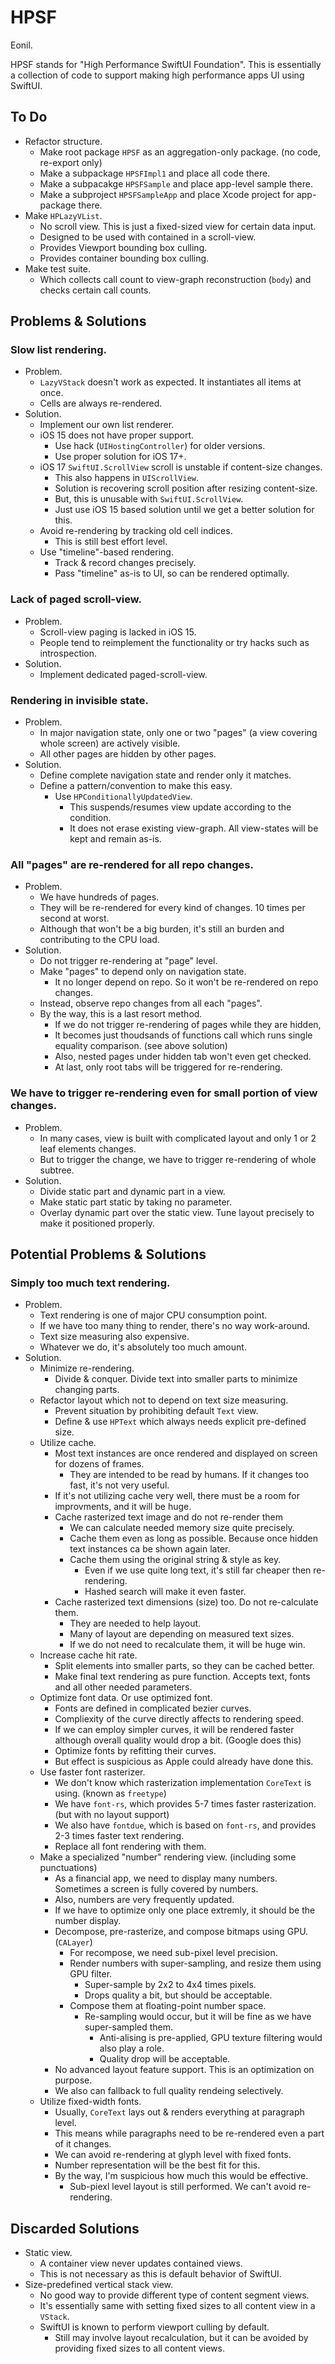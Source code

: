 HPSF
====
Eonil.

HPSF stands for "High Performance SwiftUI Foundation".
This is essentially a collection of code to support making high performance apps UI using SwiftUI.


To Do
-----
- Refactor structure.
    - Make root package `HPSF` as an aggregation-only package. (no code, re-export only)
    - Make a subpackage `HPSFImpl1` and place all code there.
    - Make a subpacakge `HPSFSample` and place app-level sample there.
    - Make a subproject `HPSFSampleApp` and place Xcode project for app-package there.  
- Make `HPLazyVList`.
    - No scroll view. This is just a fixed-sized view for certain data input.
    - Designed to be used with contained in a scroll-view.
    - Provides Viewport bounding box culling.
    - Provides container bounding box culling. 
- Make test suite.
    - Which collects call count to view-graph reconstruction (`body`) and checks certain call counts.


Problems & Solutions
-----------------------------

### Slow list rendering.
- Problem.
    - `LazyVStack` doesn't work as expected. It instantiates all items at once.
    - Cells are always re-rendered.
- Solution.
    - Implement our own list renderer.
    - iOS 15 does not have proper support.
        - Use hack (`UIHostingController`) for older versions.
        - Use proper solution for iOS 17+.
    - iOS 17 `SwiftUI.ScrollView` scroll is unstable if content-size changes.
        - This also happens in `UIScrollView`.
        - Solution is recovering scroll position after resizing content-size.
        - But, this is unusable with `SwiftUI.ScrollView`.
        - Just use iOS 15 based solution until we get a better solution for this.
    - Avoid re-rendering by tracking old cell indices.
        - This is still best effort level.
    - Use "timeline"-based rendering.
        - Track & record changes precisely.
        - Pass "timeline" as-is to UI, so can be rendered optimally.

### Lack of paged scroll-view.
- Problem.
    - Scroll-view paging is lacked in iOS 15.
    - People tend to reimplement the functionality or try hacks such as introspection.
- Solution.
    - Implement dedicated paged-scroll-view.

### Rendering in invisible state.
- Problem.
    - In major navigation state, only one or two "pages" (a view covering whole screen) are actively visible.
    - All other pages are hidden by other pages.
- Solution.
    - Define complete navigation state and render only it matches.
    - Define a pattern/convention to make this easy.
        - Use `HPConditionallyUpdatedView`.
            - This suspends/resumes view update according to the condition.
            - It does not erase existing view-graph. All view-states will be kept and remain as-is. 

### All "pages" are re-rendered for all repo changes.
- Problem.
    - We have hundreds of pages.
    - They will be re-rendered for every kind of changes. 10 times per second at worst.
    - Although that won't be a big burden, it's still an burden and contributing to the CPU load. 
- Solution.
    - Do not trigger re-rendering at "page" level.
    - Make "pages" to depend only on navigation state.
        - It no longer depend on repo. So it won't be re-rendered on repo changes.
    - Instead, observe repo changes from all each "pages".
    - By the way, this is a last resort method.
        - If we do not trigger re-rendering of pages while they are hidden,
        - It becomes just thoudsands of functions call which runs single equality comparison. (see above solution)
        - Also, nested pages under hidden tab won't even get checked.
        - At last, only root tabs will be triggered for re-rendering. 

### We have to trigger re-rendering even for small portion of view changes.
- Problem.
    - In many cases, view is built with complicated layout and only 1 or 2 leaf elements changes.
    - But to trigger the change, we have to trigger re-rendering of whole subtree.
- Solution.
    - Divide static part and dynamic part in a view.
    - Make static part static by taking no parameter.
    - Overlay dynamic part over the static view. Tune layout precisely to make it positioned properly.

Potential Problems & Solutions
------------------------------
        
### Simply too much text rendering.
- Problem.
    - Text rendering is one of major CPU consumption point.
    - If we have too many thing to render, there's no way work-around.
    - Text size measuring also expensive.
    - Whatever we do, it's absolutely too much amount.
- Solution.
    - Minimize re-rendering.
        - Divide & conquer. Divide text into smaller parts to minimize changing parts. 
    - Refactor layout which not to depend on text size measuring.
        - Prevent situation by prohibiting default `Text` view.
        - Define & use `HPText` which always needs explicit pre-defined size.
    - Utilize cache.
        - Most text instances are once rendered and displayed on screen for dozens of frames.
            - They are intended to be read by humans. If it changes too fast, it's not very useful.
        - If it's not utilizing cache very well, there must be a room for improvments, and it will be huge.
        - Cache rasterized text image and do not re-render them
            - We can calculate needed memory size quite precisely.
            - Cache them even as long as possible. Because once hidden text instances ca be shown again later.
            - Cache them using the original string & style as key.
                - Even if we use quite long text, it's still far cheaper then re-rendering.
                - Hashed search will make it even faster.
        - Cache rasterized text dimensions (size) too. Do not re-calculate them.
            - They are needed to help layout. 
            - Many of layout are depending on measured text sizes.
            - If we do not need to recalculate them, it will be huge win.     
    - Increase cache hit rate.
        - Split elements into smaller parts, so they can be cached better.
        - Make final text rendering as pure function. Accepts text, fonts and all other needed parameters.
    - Optimize font data. Or use optimized font.
        - Fonts are defined in complicated bezier curves.
        - Compliexity of the curve directly affects to rendering speed.
        - If we can employ simpler curves, it will be rendered faster although overall quality would drop a bit. (Google does this)
        - Optimize fonts by refitting their curves.
        - But effect is suspicious as Apple could already have done this.
    - Use faster font rasterizer.
        - We don't know which rasterization implementation `CoreText` is using. (known as `freetype`)
        - We have `font-rs`, which provides 5-7 times faster rasterization. (but with no layout support)
        - We also have `fontdue`, which is based on `font-rs`, and provides 2-3 times faster text rendering.
        - Replace all font rendering with them.
    - Make a specialized "number" rendering view. (including some punctuations)
        - As a financial app, we need to display many numbers. Sometimes a screen is fully covered by numbers.
        - Also, numbers are very frequently updated. 
        - If we have to optimize only one place extremly, it should be the number display.
        - Decompose, pre-rasterize, and compose bitmaps using GPU. (`CALayer`)
            - For recompose, we need sub-pixel level precision.
            - Render numbers with super-sampling, and resize them using GPU filter.
                - Super-sample by 2x2 to 4x4 times pixels. 
                - Drops quality a bit, but should be acceptable.
            - Compose them at floating-point number space.
                - Re-sampling would occur, but it will be fine as we have super-sampled them.
                    - Anti-alising is pre-applied, GPU texture filtering would also play a role.
                    - Quality drop will be acceptable.
        - No advanced layout feature support. This is an optimization on purpose.
        - We also can fallback to full quality rendeing selectively.
    - Utilize fixed-width fonts. 
        - Usually, `CoreText` lays out & renders everything at paragraph level.
        - This means while paragraphs need to be re-rendered even a part of it changes.
        - We can avoid re-rendering at glyph level with fixed fonts.
        - Number representation will be the best fit for this.
        - By the way, I'm suspicious how much this would be effective.
            - Sub-piexl level layout is still performed. We can't avoid re-rendering. 


Discarded Solutions
-------------------
- Static view.
    - A container view never updates contained views.
    - This is not necessary as this is default behavior of SwiftUI.
- Size-predefined vertical stack view.
    - No good way to provide different type of content segment views.
    - It's essentially same with setting fixed sizes to all content view in a `VStack`.
    - SwiftUI is known to perform viewport culling by default.
        - Still may involve layout recalculation, but it can be avoided by providing fixed sizes to all content views.     
